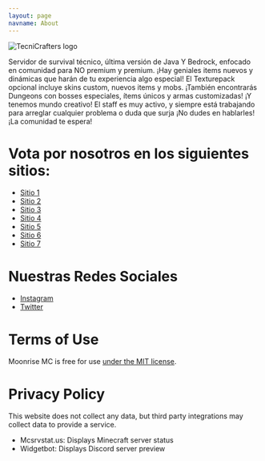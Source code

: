 ```yaml
---
layout: page
navname: About
---
```


![TecniCrafters logo](https://tecnicrafters.net/media/favicon.ico) 

Servidor de survival técnico, última versión de Java Y Bedrock, enfocado en comunidad para NO premium y premium.
¡Hay geniales items nuevos y dinámicas que harán de tu experiencia algo especial! El Texturepack opcional incluye skins custom, nuevos items y mobs.
¡También encontrarás Dungeons con bosses especiales, ítems únicos y armas customizadas!
¡Y tenemos mundo creativo!
El staff es muy activo, y siempre está trabajando para arreglar cualquier problema o duda que surja ¡No dudes en hablarles!
¡La comunidad te espera!

# Vota por nosotros en los siguientes sitios:
- [Sitio 1](https://minecraftservers.org/vote/663624)
- [Sitio 2](https://servidoresdeminecraft.es/server/vote/8ae9fXBk/play.tecnicrafters.net)
- [Sitio 3](https://topminecraftservers.org/server/38091)
- [Sitio 4](https://www.40servidoresmc.es/tecnicrafters-votar)
- [Sitio 5](https://minecraft-mp.com/server/333602/vote/)
- [Sitio 6](https://www.planetminecraft.com/server/tecnicrafters/vote/)
- [Sitio 7](https://minecraft-server.net/vote/TecniCrafters/)


# Nuestras Redes Sociales
- [Instagram](https://www.instagram.com/tecnicrafters/)
- [Twitter](x.com/tecnicrafters)


# Terms of Use

Moonrise MC is free for use [under the MIT license](https://github.com/coffeebank/moonrise).


# Privacy Policy

This website does not collect any data, but third party integrations may collect data to provide a service.

- Mcsrvstat.us: Displays Minecraft server status
- Widgetbot: Displays Discord server preview
